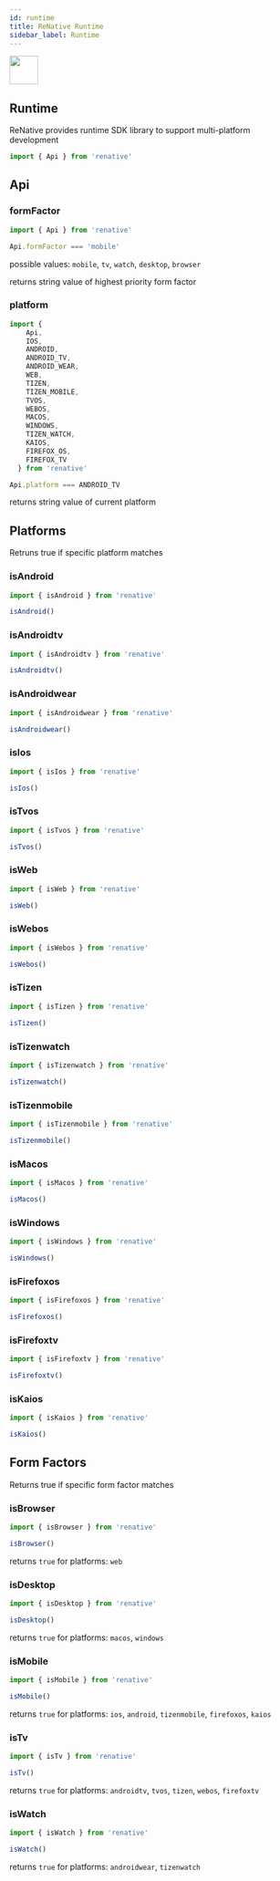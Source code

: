 ```yaml
---
id: runtime
title: ReNative Runtime
sidebar_label: Runtime
---
```



<img src="https://renative.org/img/ic_runtime.png" width=50 height=50 />

## Runtime

ReNative provides runtime SDK library to support multi-platform development

```js
import { Api } from 'renative'
```

## Api

### formFactor

```js
import { Api } from 'renative'

Api.formFactor === 'mobile'
```

possible values: `mobile`, `tv`, `watch`, `desktop`, `browser`

returns string value of highest priority form factor

### platform

```js
import {
    Api,     
    IOS,
    ANDROID,
    ANDROID_TV,
    ANDROID_WEAR,
    WEB,
    TIZEN,
    TIZEN_MOBILE,
    TVOS,
    WEBOS,
    MACOS,
    WINDOWS,
    TIZEN_WATCH,
    KAIOS,
    FIREFOX_OS,
    FIREFOX_TV
  } from 'renative'

Api.platform === ANDROID_TV
```

returns string value of current platform

## Platforms

Retruns true if specific platform matches

### isAndroid

```js
import { isAndroid } from 'renative'

isAndroid()
```

### isAndroidtv

```js
import { isAndroidtv } from 'renative'

isAndroidtv()
```

### isAndroidwear

```js
import { isAndroidwear } from 'renative'

isAndroidwear()
```

### isIos

```js
import { isIos } from 'renative'

isIos()
```

### isTvos

```js
import { isTvos } from 'renative'

isTvos()
```

### isWeb

```js
import { isWeb } from 'renative'

isWeb()
```

### isWebos

```js
import { isWebos } from 'renative'

isWebos()
```

### isTizen

```js
import { isTizen } from 'renative'

isTizen()
```

### isTizenwatch

```js
import { isTizenwatch } from 'renative'

isTizenwatch()
```

### isTizenmobile

```js
import { isTizenmobile } from 'renative'

isTizenmobile()
```

### isMacos

```js
import { isMacos } from 'renative'

isMacos()
```

### isWindows

```js
import { isWindows } from 'renative'

isWindows()
```

### isFirefoxos

```js
import { isFirefoxos } from 'renative'

isFirefoxos()
```

### isFirefoxtv

```js
import { isFirefoxtv } from 'renative'

isFirefoxtv()
```

### isKaios

```js
import { isKaios } from 'renative'

isKaios()
```



## Form Factors

Returns true if specific form factor matches

### isBrowser

```js
import { isBrowser } from 'renative'

isBrowser()
```

returns `true` for platforms: `web`

### isDesktop

```js
import { isDesktop } from 'renative'

isDesktop()
```

returns `true` for platforms: `macos`, `windows`

### isMobile

```js
import { isMobile } from 'renative'

isMobile()
```

returns `true` for platforms: `ios`, `android`, `tizenmobile`, `firefoxos`, `kaios`

### isTv

```js
import { isTv } from 'renative'

isTv()
```

returns `true` for platforms: `androidtv`, `tvos`, `tizen`, `webos`, `firefoxtv`

### isWatch

```js
import { isWatch } from 'renative'

isWatch()
```

returns `true` for platforms: `androidwear`, `tizenwatch`
